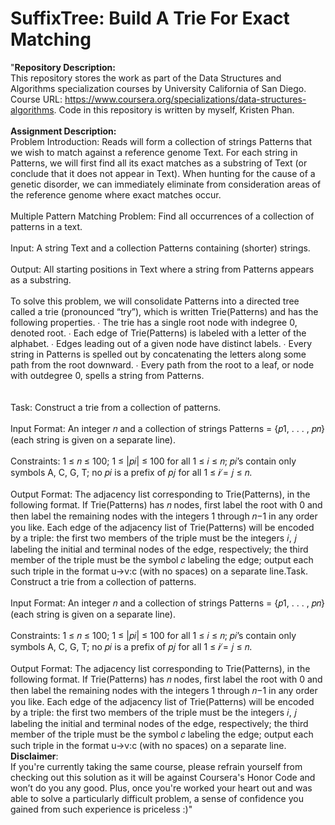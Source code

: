 # SuffixTree: Build A Trie For Exact Matching

"__Repository Description:__
<br/>
This repository stores the work as part of the Data Structures and Algorithms specialization courses by University California of San Diego. Course URL: https://www.coursera.org/specializations/data-structures-algorithms. Code in this repository is written by myself, Kristen Phan.
<br/>
<br/>
__Assignment Description:__
<br/>
Problem Introduction: 
Reads will form a collection of strings Patterns that we wish to match against a reference genome Text. For
each string in Patterns, we will first find all its exact matches as a substring of Text (or conclude that it
does not appear in Text). When hunting for the cause of a genetic disorder, we can immediately eliminate
from consideration areas of the reference genome where exact matches occur.
<br/>
<br/>
Multiple Pattern Matching Problem: Find all occurrences of a collection of patterns in a text.
<br/>
<br/>
Input: A string Text and a collection Patterns containing (shorter) strings.
<br/>
<br/>
Output: All starting positions in Text where a string from Patterns appears as a substring.
<br/>
<br/>
To solve this problem, we will consolidate Patterns into a directed tree called a trie (pronounced “try”),
which is written Trie(Patterns) and has the following properties.
∙ The trie has a single root node with indegree 0, denoted root.
∙ Each edge of Trie(Patterns) is labeled with a letter of the alphabet.
∙ Edges leading out of a given node have distinct labels.
∙ Every string in Patterns is spelled out by concatenating the letters along some path from the root
downward.
∙ Every path from the root to a leaf, or node with outdegree 0, spells a string from Patterns.<br/>
<br/>
<br/>
Task: Construct a trie from a collection of patterns.
<br/>
<br/>
Input Format: An integer 𝑛 and a collection of strings Patterns = {𝑝1, . . . , 𝑝𝑛} (each string is given on a
separate line).
<br/>
<br/>
Constraints: 1 ≤ 𝑛 ≤ 100; 1 ≤ |𝑝𝑖| ≤ 100 for all 1 ≤ 𝑖 ≤ 𝑛; 𝑝𝑖’s contain only symbols A, C, G, T; no 𝑝𝑖 is
a prefix of 𝑝𝑗 for all 1 ≤ 𝑖 ̸= 𝑗 ≤ 𝑛.
<br/>
<br/>
Output Format: The adjacency list corresponding to Trie(Patterns), in the following format. If
Trie(Patterns) has 𝑛 nodes, first label the root with 0 and then label the remaining nodes with the
integers 1 through 𝑛−1 in any order you like. Each edge of the adjacency list of Trie(Patterns) will be
encoded by a triple: the first two members of the triple must be the integers 𝑖, 𝑗 labeling the initial and
terminal nodes of the edge, respectively; the third member of the triple must be the symbol 𝑐 labeling
the edge; output each such triple in the format u->v:c (with no spaces) on a separate line.Task. Construct a trie from a collection of patterns.
<br/>
<br/>
Input Format: An integer 𝑛 and a collection of strings Patterns = {𝑝1, . . . , 𝑝𝑛} (each string is given on a
separate line).
<br/>
<br/>
Constraints: 1 ≤ 𝑛 ≤ 100; 1 ≤ |𝑝𝑖| ≤ 100 for all 1 ≤ 𝑖 ≤ 𝑛; 𝑝𝑖’s contain only symbols A, C, G, T; no 𝑝𝑖 is
a prefix of 𝑝𝑗 for all 1 ≤ 𝑖 ̸= 𝑗 ≤ 𝑛.
<br/>
<br/>
Output Format: The adjacency list corresponding to Trie(Patterns), in the following format. If
Trie(Patterns) has 𝑛 nodes, first label the root with 0 and then label the remaining nodes with the
integers 1 through 𝑛−1 in any order you like. Each edge of the adjacency list of Trie(Patterns) will be
encoded by a triple: the first two members of the triple must be the integers 𝑖, 𝑗 labeling the initial and
terminal nodes of the edge, respectively; the third member of the triple must be the symbol 𝑐 labeling
the edge; output each such triple in the format u->v:c (with no spaces) on a separate line.
<br/>
__Disclaimer__: 
<br/>
If you're currently taking the same course, please refrain yourself from checking out this solution as it will be against Coursera's Honor Code and won’t do you any good. Plus, once you're worked your heart out and was able to solve a particularly difficult problem, a sense of confidence you gained from such experience is priceless :)"
